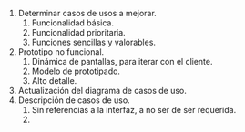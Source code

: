 1. Determinar casos de usos a mejorar.
	1. Funcionalidad básica.
	2. Funcionalidad prioritaria.
	3. Funciones sencillas y valorables.
2. Prototipo no funcional.
	1. Dinámica de pantallas, para iterar con el cliente.
	2. Modelo de prototipado.
	3. Alto detalle.
3. Actualización del diagrama de casos de uso.
4. Descripción de casos de uso.
	1. Sin referencias a la interfaz, a no ser de ser requerida.
	2. 